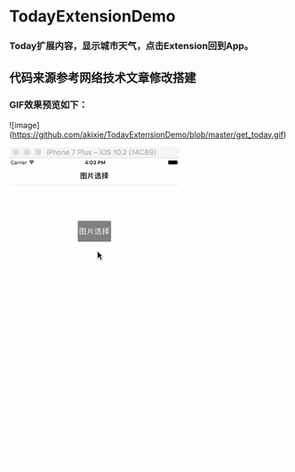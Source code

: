 # TodayExtensionDemo

### Today扩展内容，显示城市天气，点击Extension回到App。

## 代码来源参考网络技术文章修改搭建

### GIF效果预览如下：

![image]
(https://github.com/akixie/TodayExtensionDemo/blob/master/get_today.gif)

 ![image](https://github.com/akixie/ImagePicker/blob/master/ImagePicker/ImagePicker/GetFit_ImagePicker.gif?raw=true)
